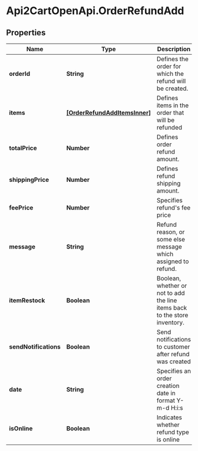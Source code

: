 # Api2CartOpenApi.OrderRefundAdd

## Properties

Name | Type | Description | Notes
------------ | ------------- | ------------- | -------------
**orderId** | **String** | Defines the order for which the refund will be created. | [optional] 
**items** | [**[OrderRefundAddItemsInner]**](OrderRefundAddItemsInner.md) | Defines items in the order that will be refunded | [optional] 
**totalPrice** | **Number** | Defines order refund amount. | [optional] 
**shippingPrice** | **Number** | Defines refund shipping amount. | [optional] 
**feePrice** | **Number** | Specifies refund&#39;s fee price | [optional] 
**message** | **String** | Refund reason, or some else message which assigned to refund. | [optional] 
**itemRestock** | **Boolean** | Boolean, whether or not to add the line items back to the store inventory. | [optional] [default to false]
**sendNotifications** | **Boolean** | Send notifications to customer after refund was created | [optional] [default to false]
**date** | **String** | Specifies an order creation date in format Y-m-d H:i:s | [optional] 
**isOnline** | **Boolean** | Indicates whether refund type is online | [optional] [default to false]


